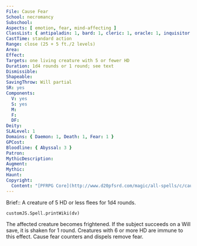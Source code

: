 ```yaml
---
File: Cause Fear
School: necromancy
Subschool: 
Aspects: [ emotion, fear, mind-affecting ]
ClassList: { antipaladin: 1, bard: 1, cleric: 1, oracle: 1, inquisitor: 1, sorcerer: 1, wizard: 1, witch: 1, bloodrager: 1, shaman: 1, occultist: 1, psychic: 1, mesmerist: 1, spiritualist: 1, medium: 1 }
CastTime: standard action
Range: close (25 + 5 ft./2 levels)
Area: 
Effect: 
Targets: one living creature with 5 or fewer HD
Duration: 1d4 rounds or 1 round; see text
Dismissible: 
Shapeable: 
SavingThrow: Will partial
SR: yes
Components:
  V: yes
  S: yes
  M: 
  F: 
  DF: 
Deity: 
SLALevel: 1
Domains: { Daemon: 1, Death: 1, Fear: 1 }
GPCost: 
Bloodline: { Abyssal: 3 }
Patron: 
MythicDescription: 
Augment: 
Mythic: 
Haunt: 
Copyright:
  Content: "[PFRPG Core](http://www.d20pfsrd.com/magic/all-spells/c/cause-fear)"
---
```

Brief:: A creature of 5 HD or less flees for 1d4 rounds.

```dataviewjs
customJS.Spell.printWiki(dv)
```

The affected creature becomes frightened. If the subject succeeds on a Will save, it is shaken for 1 round. Creatures with 6 or more HD are immune to this effect. Cause fear counters and dispels remove fear.
